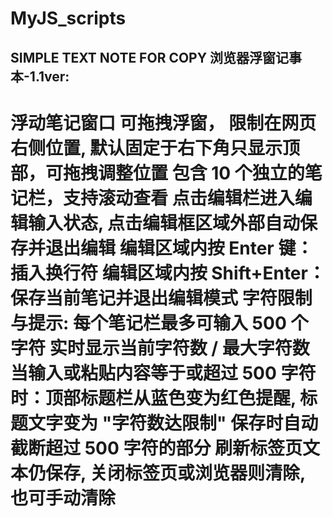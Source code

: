 # MyJS_scripts

## SIMPLE TEXT NOTE FOR COPY 浏览器浮窗记事本-1.1ver:
浮动笔记窗口
可拖拽浮窗， 限制在网页右侧位置, 默认固定于右下角只显示顶部，可拖拽调整位置
包含 10 个独立的笔记栏，支持滚动查看
点击编辑栏进入编辑输入状态, 点击编辑框区域外部自动保存并退出编辑
编辑区域内按 Enter 键：插入换行符
编辑区域内按 Shift+Enter：保存当前笔记并退出编辑模式
字符限制与提示:
每个笔记栏最多可输入 500 个字符
实时显示当前字符数 / 最大字符数
当输入或粘贴内容等于或超过 500 字符时：顶部标题栏从蓝色变为红色提醒, 标题文字变为 "字符数达限制"
保存时自动截断超过 500 字符的部分
刷新标签页文本仍保存, 关闭标签页或浏览器则清除, 也可手动清除
 ============================================================================================
